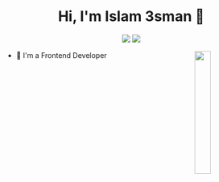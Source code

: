 <h1 align="center">Hi, I'm Islam 3sman 👋</h1>
<p align="center">
    <a href="https://www.linkedin.com/in/islam-osman-443562243"><img src="https://img.shields.io/badge/linkedin-%230177B5?style=flat&logo=linkedin&logoColor=white"/></a>
    <a href="https://www.instagram.com/islam_3sman/"><img src="https://img.shields.io/badge/instagram-%23E4415F?style=flat&logo=instagram&logoColor=white"/></a>
  </p>
  
  <img src="https://github.com/mohamedabusrea/mohamedabusrea/blob/master/profile-img.png" align="right" width="25%"/>



- 🔭 I'm a Frontend Developer 
